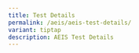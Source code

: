 ```yaml
---
title: Test Details
permalink: /aeis/aeis-test-details/
variant: tiptap
description: AEIS Test Details
---
```

